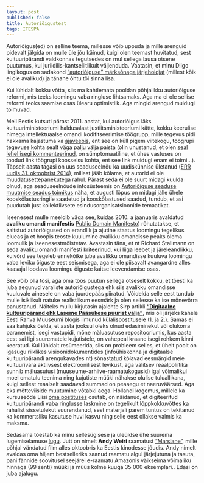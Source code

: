 ```yaml
---
layout: post
published: false
title: Autoriõigustest
tags: ITESPA
---
```


Autoriõigus(ed) on selline teema, millesse võib uppuda ja mille arenguid pidevalt jälgida on mulle üle jõu käinud, kuigi olen teemast huvitatud, sest kultuuripärandi valdkonnas tegutsedes on mul sellega lausa otsene puutumus, kui juriidilis-kantseliitlikult väljenduda. Vaatasin, et minu Diigo lingikogus on sadakond [“autoriõiguse” märksõnaga järjehoidjat](https://www.diigo.com/search/user?adSScope=puikvah&what=autori%C3%B5igus) (millest kõik ei ole avalikud) ja tänane õhtu tõi sinna lisa.

Kui lühidalt kokku võtta, siis ma kahtlemata pooldan põhjalikku autoriõiguse reformi, mis teeks loomingu vaba ringluse lihtsamaks. Aga ma ei ole sellise reformi teoks saamise osas ülearu optimistlik. Aga mingid arengud muidugi toimuvad.


Meil Eestis kutsuti pärast 2011. aastat, kui autoriõigus läks kultuuriministeeriumi haldusalast justiitsministeeriumi kätte, kokku keerulise nimega intellektuaalse omandi kodifitseerimise töögrupp, mille tegevus pidi hakkama kajastuma ka [ajaveebis](https://ajaveeb.just.ee/intellektuaalneomand/), ent see on küll pigem viitekogu, töögrupi tegevuse kohta sealt väga palju välja paista (olin unustanud, et olen [seal lehel isegi kommenteerinud](https://ajaveeb.just.ee/intellektuaalneomand/kodifitseerimiskomisjoni-ulesandeist/#comments), on sümptomaatiline, et ühes vastuses on toodud link töögrupi koosseisu kohta, ent see link muidugi enam ei toimi…). Täpselt aasta tagasi on uus seaduseelnõu ka uudiskünnise ületanud ([ERR uudis 31. oktoobrist 2014](http://kultuur.err.ee/v/varia/d553ed65-cac9-4075-9d85-80b393ced549)), millest jääb kõlama, et autorid ei ole muudatusettepanekutega rahul. Pärast seda ei ole suurt midagi kuulda olnud, aga seaduseelnõude infosüsteemis on [Autoriõiguse seaduse muutmise seadus toimikus](https://eelnoud.valitsus.ee/main/mount/docList/78dd28d5-935c-4020-947a-2a11e39acae1) näha, et augusti lõpus on midagi jälle ühele kooskõlastusringile saadetud ja kooskõlastused saadud, tundub, et asi puudutab just kollektiivsete esindusorganisatsioonide temaatikat.

Iseenesest mulle meeldib väga see, kuidas 2010. a jaanuaris avaldatud **avaliku omandi manifestis** [Public Domain Manifesto](http://publicdomainmanifesto.org/manifesto)) rõhutatakse, et kaitstud autoriõigused on erandlik ja ajutine staatus loomingu tegelikus elueas ja et hoopis teoste kuulumine avalikku omandisse peaks olema loomulik ja iseenesestmõistetav.
Avastasin täna, et nt Richard Stallmann on seda avaliku omandi manifesti [kriteerinud](https://www.fsf.org/blogs/rms/public-domain-manifesto), kui liiga leebet ja järeleandlikku, kuivõrd see tegeleb ennekõike juba avalikku omandisse kuuluva loomingu vaba leviku õiguste eest seismisega, aga ei ole piisavalt avangardne alles kaasajal loodava loomingu õiguste kaitse leevendamise osas.

See võib olla tõsi, aga oma töös puutun sellega otseselt kokku, et tõesti ka juba aegunud varaliste autoriõigustega ehk siis avalikku omandisse kuuluvale ainesele on vaba juurdepääs piiratud. Võidelda selle eest tundub mulle isiklikult natuke realistlikum eesmärk ja olen sellesse ka ise mõnevõrra panustanud. Näiteks mullu kirjutasin ajalehte Sirp artikli [**“Digitaalne kultuuripärand ehk Laseme Pääsukese puurist välja”**](http://www.sirp.ee/s1-artiklid/c9-sotsiaalia/2014-03-20-15-23-23/), mis oli järjeks kahele Eesti Rahva Muuseumi blogis ilmunud külalispostitusele ([1.](http://blog.erm.ee/?p=4148) ja [2.](http://blog.erm.ee/?p=4279)). Samas ei saa kahjuks öelda, et aasta jooksul oleks olnud edasiminekut või olukorra paranemist, isegi vastupidi, mõne mäluasutuse repositooriumis, kus aasta eest sai ligi suurematele kujutistele, on vahepeal kraane isegi rohkem kinni keeratud. Kui lühidalt resümeerida, siis on probleem selles, et ühelt poolt on igasugu riiklikes visioonidokumentides (infoühiskonna ja digitaalse kultuuripärandi arengukavades nt) sõnastatud kõlavad eesmärgid meie kultuurivara aktiivsest elektroonilisest levikust, aga valitsev reaalpoliitika sunnib mäluasutusi (muuseume-arhiive-raamatukogusid) igal võimalikul moel omatulu teenima ning kujutiste müüki nähakse olulise tuluallikana, kuigi sellest reaalselt saadavad summad on peaaegu et naeruväärsed. Aga eks mõtteviiside muutumine võtabki aega. Hollandi kogemus, millele ka kursuseõde Liisi [oma postituses](https://ltmre.wordpress.com/2015/11/02/intellektuaalomand-i/) osutab, on näidanud, et digiteeritud kultuuripärandi vaba ringlusse laskmine on tegelikult lõppkokkuvõttes ka rahalist sissetulekut suurendanud, sest materjali parem tuntus on tekitanud ka kommertsliku kasutuse huvi kasvu ning selle eest ollakse valmis ka maksma.

Sedasama tõestab ka minu sellesügisese ja üleüldse ühe suurema lugemiselamuse [lugu](http://www.wsj.com/news/articles/SB10001424052702304558804579375161461671196). Jutt on nimelt **Andy Weiri** raamatust [“Marslane”](http://www.ester.ee/record=b4487551*est), mille põhjal vändatud film alles oktoobris ka Eestis kinodesse jõudis. Andy nimelt avaldas oma hiljem bestselleriks saanud raamatu algul järjejutuna ja tasuta, pani fännide soovitusel seejärel e-raamatu Amazonis väikseima võimaliku hinnaga (99 senti) müüki ja müüs kolme kuuga 35 000 eksemplari.. Edasi on juba ajalugu. 

